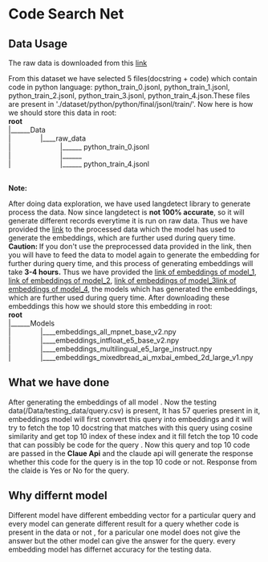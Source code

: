 <h1> Code Search Net</h1>
<h2>Data Usage</h2>
<p>The raw data is downloaded from this <a href="https://www.kaggle.com/datasets/omduggineni/codesearchnet/data">link</a></p>
<p>From this dataset we have selected 5 files(docstring + code) which contain code in python language: python_train_0.jsonl, python_train_1.jsonl, python_train_2.jsonl, python_train_3.jsonl, python_train_4.json.These files are present in './dataset/python/python/final/jsonl/train/'.
Now here is how we should store this data in root:<br>
<b>root</b><br>
|______Data<br>
|&nbsp;&nbsp;&nbsp;&nbsp;&nbsp;&nbsp;&nbsp;&nbsp;&nbsp;&nbsp;&nbsp;&nbsp;&nbsp;&nbsp;     |____raw_data<br>
|&nbsp;&nbsp;&nbsp;&nbsp;&nbsp;&nbsp;&nbsp;&nbsp;&nbsp;&nbsp;&nbsp;&nbsp;&nbsp;&nbsp;&nbsp;&nbsp;&nbsp;&nbsp;&nbsp;&nbsp;&nbsp;&nbsp;&nbsp;&nbsp;                |______ python_train_0.jsonl<br>
|&nbsp;&nbsp;&nbsp;&nbsp;&nbsp;&nbsp;&nbsp;&nbsp;&nbsp;&nbsp;&nbsp;&nbsp;&nbsp;&nbsp;&nbsp;&nbsp;&nbsp;&nbsp;&nbsp;&nbsp;&nbsp;&nbsp;&nbsp;&nbsp;                |______<br>
|&nbsp;&nbsp;&nbsp;&nbsp;&nbsp;&nbsp;&nbsp;&nbsp;&nbsp;&nbsp;&nbsp;&nbsp;&nbsp;&nbsp;&nbsp;&nbsp;&nbsp;&nbsp;&nbsp;&nbsp;&nbsp;&nbsp;&nbsp;&nbsp;               |______ python_train_4.jsonl<br>
</p>
<br>
<b>Note:</b><p> After doing data exploration, we have used langdetect library to generate process the data. Now since langdetect is <b>not 100% accurate</b>, so it will generate different records
everytime it is run on raw data.
Thus we have provided the <a href="https://drive.google.com/file/d/1bLikw_SwcHxvVD9AmcK_E73rQajFqKRk/view?usp=sharing">link</a> to the processed data which the model has used to generate the embeddings, which are further used during query time.<br>
<b>Caution: </b> If you don't use the preprocessed data provided in the link, then you will have to feed the data to model again  to generate the embedding for further during query time, and this process of generating embeddings will take <b>3-4 hours.</b>
Thus we have provided the <a href="https://drive.google.com/file/d/1drjOcMPYLHwW_9sTjmou1lNZah-X2E-L/view?usp=sharing">link of embeddings of model_1</a>,
  <a href="https://drive.google.com/file/d/1NFyxfvNocy_1PCCxc_M4weHL58zUSgfg/view?usp=sharing">link of embeddings of model_2</a>,
  <a href="https://drive.google.com/file/d/1cbDh820oqAD_wVQ3WsSV3N4awnG_njav/view?usp=sharing">link of embeddings of model_3</a,
  <a href="https://drive.google.com/file/d/1kR70NPqQD0w0fTp9bprrOL8zjYTYuCV7/view?usp=sharing">link of embeddings of model_4</a>,
 the models which has generated the embeddings, which are further used during query time.
After downloading these embeddings  this how we should store this embedding in root:<br>
<b>root</b><br>
|______Models<br>
|&nbsp;&nbsp;&nbsp;&nbsp;&nbsp;&nbsp;&nbsp;&nbsp;&nbsp;&nbsp;&nbsp;&nbsp;&nbsp;&nbsp;     |____embeddings_all_mpnet_base_v2.npy<br>
|&nbsp;&nbsp;&nbsp;&nbsp;&nbsp;&nbsp;&nbsp;&nbsp;&nbsp;&nbsp;&nbsp;&nbsp;&nbsp;&nbsp;     |____embeddings_intfloat_e5_base_v2.npy<br>
|&nbsp;&nbsp;&nbsp;&nbsp;&nbsp;&nbsp;&nbsp;&nbsp;&nbsp;&nbsp;&nbsp;&nbsp;&nbsp;&nbsp;     |____embeddings_multilingual_e5_large_instruct.npy<br>
|&nbsp;&nbsp;&nbsp;&nbsp;&nbsp;&nbsp;&nbsp;&nbsp;&nbsp;&nbsp;&nbsp;&nbsp;&nbsp;&nbsp;     |____embeddings_mixedbread_ai_mxbai_embed_2d_large_v1.npy<br>
</p>

<h2> What we have done</h2>
<p>After generating the embeddings of all model . Now the testing data(/Data/testing_data/query.csv) is present, It has 57 queries present in it,  embeddings model will first convert this query into embeddings and it will try to fetch the top 10 docstring that matches with this query using cosine similarity and get top 10 index of these index and it fill fetch the top 10 code that can possibly be code for the query . Now this query and top 10 code are passed in the <b>Claue Api</b> and the claude api will generate the response whether this code for the query is in the top 10 code or not. Response from the claide is Yes or No for the query. </p>
<h2>Why differnt model</h2>
<p>Different model have different embedding vector for a particular query and every model can generate different result for a query whether code is present in the data or not , for a paricular one model does not give the answer but the other model can give the answer for the query.
every embedding model has differnet accuracy for the testing data.
</p>

